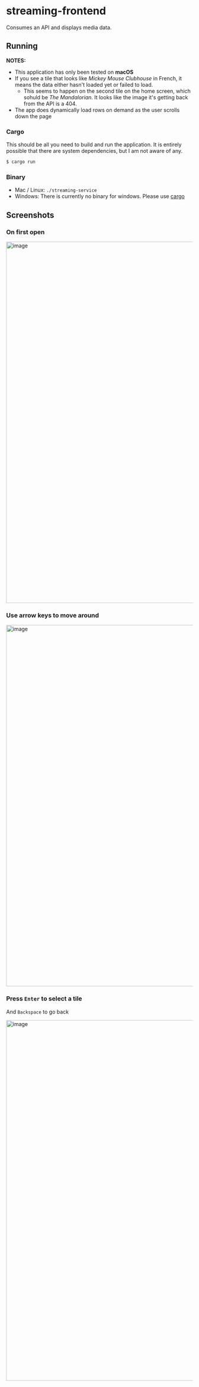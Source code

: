 # streaming-frontend

Consumes an API and displays media data.

## Running

**NOTES:**

- This application has only been tested on **macOS**
- If you see a tile that looks like _Mickey Mouse Clubhouse_ in French, it means the data either hasn't loaded yet or failed to load.
  - This seems to happen on the second tile on the home screen, which sohuld be _The Mandalorian_. It looks like the image it's getting back from the API is a 404.
- The app does dynamically load rows on demand as the user scrolls down the page

### Cargo

This should be all you need to build and run the application. It is entirely possible that there are system dependencies, but I am not aware of any.

```bash
$ cargo run
```

### Binary

- Mac / Linux: `./streaming-service`
- Windows: There is currently no binary for windows. Please use [cargo](#Cargo)

## Screenshots

### On first open

<img width="972" alt="image" src="https://user-images.githubusercontent.com/12021069/138652110-dc5e0bdb-69f9-4357-aabe-92343e4bee25.png">

### Use arrow keys to move around

<img width="972" alt="image" src="https://user-images.githubusercontent.com/12021069/138652345-2027a560-2849-4683-993d-79b04cb5fe58.png">

### Press `Enter` to select a tile

And `Backspace` to go back

<img width="970" alt="image" src="https://user-images.githubusercontent.com/12021069/138652634-30451f6d-f90c-4e87-8563-c698cda483e9.png">
